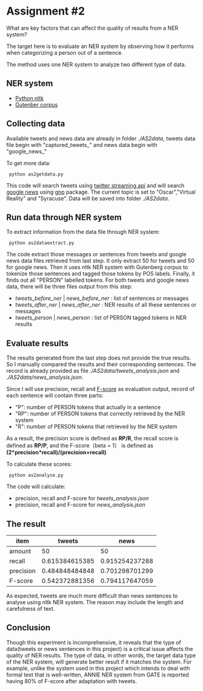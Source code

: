 # Assignment #2

What are key factors that can affect the quality of results from a NER system?

The target here is to evaluate an NER system by observing how it performs when categorizing a person out of a sentence.

The method uses one NER system to analyze two different type of data.

## NER system

* [Python nltk](http://www.nltk.org)
* [Gutenber corpus](https://pypi.python.org/pypi/Gutenberg/0.1.1)

## Collecting data

Available tweets and news data are already in folder *./AS2data*, tweets data file begin with "captured_tweets_" and news data begin with "google_news_"

To get more data:

<pre><code> python as2getdata.py </code></pre>

This code will search tweets using [twitter streaming api](https://dev.twitter.com/streaming/overview) and will search [google news](https://developers.google.com/news-search/) using [gnp](http://mpand.github.io/gnp/) package. The current topic is set to "Oscar","Virtual Reality" and "Syracuse". Data will be saved into folder *./AS2data*.

## Run data through NER system

To extract information from the data file through NER system:

<pre><code> python as2dataextract.py </code></pre>

The code extract those messages or sentences from tweets and google news data files retrieved from last step. It only extract 50 for tweets and 50 for google news. Then it uses nltk NER system with Gutenberg corpus to tokenize those sentences and tagged those tokens by POS labels. Finally, it finds out all "PERSON" labelled tokens. For both tweets and google news data, there will be three files output from this step:

* *tweets_before_ner* | *news_before_ner* : list of sentences or messages
* *tweets_after_ner* | *news_after_ner* : NER results of all these sentences or messages
* *tweets_person* | *news_person* : list of PERSON tagged tokens in NER results

## Evaluate results

The results generated from the last step does not provide the true results. So I manually compared the results and their corresponding sentences. The record is already provided as file *./AS2data/tweets_analysis.json* and *./AS2data/news_analysis.json*.

Since I will use precision, recall and [F-score](https://en.wikipedia.org/wiki/F1_score) as evaluation output, record of each sentence will contain three parts:

* "P": number of PERSON tokens that actually in a sentence
* "RP": number of PERSON tokens that correctly retrieved by the NER system
* "R": number of PERSON tokens that retrieved by the NER system

As a result, the precision score is defined as **RP/R**, the recall score is defined as **RP/P**, and the F-score（beta = 1） is defined as **\(2\*precision\*recall\)/\(precision+recall\)**

To calculate these scores:

<pre><code> python as2analyse.py </code></pre>

The code will calculate:

* precision, recall and F-score for *tweets_analysis.json*
* precision, recall and F-score for *news_analysis.json*

## The result

|item		|tweets 		|news 				|
|-----------|---------------|-------------------|
|amount		|50 			|50 				|
|recall 	|0.615384615385 |0.915254237288 	|
|precision 	|0.484848484848 |0.701298701299 	|
|F-score 	|0.542372881356 |0.794117647059 	|

As expected, tweets are much more difficult than news sentences to analyse using nltk NER system. The reason may include the length and carefulness of text.

## Conclusion

Though this experiment is incomprehensive, it reveals that the type of data(tweets or news sentences in this project) is a critical issue affects the quality of NER results. The type of data, in other words, the target data type of the NER system, will generate better result if it matches the system. For example, unlike the system used in this project which intends to deal with formal text that is well-written, ANNIE NER system from GATE is reported having 80% of F-score after adaptation with tweets. 